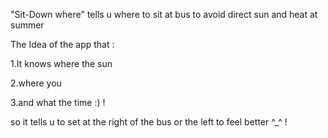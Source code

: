 "Sit-Down where" tells u where to sit at bus to avoid direct sun and heat at summer

The Idea of the app that :

1.It knows where the sun 

2.where you 

3.and what the time :) !

so it tells u to set at the right of the bus or the left to feel better ^_^ !

